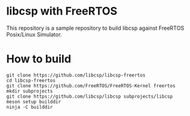 # libcsp with FreeRTOS

This repository is a sample repository to build libcsp against
FreeRTOS Posix/Linux Simulator.

# How to build

```
git clone https://github.com/libcsp/libcsp-freertos
cd libcsp-freertos
git clone https://github.com/FreeRTOS/FreeRTOS-Kernel freertos
mkdir subprojects
git clone https://github.com/libcsp/libcsp subprojects/libcsp
meson setup builddir
ninja -C builddir
```

